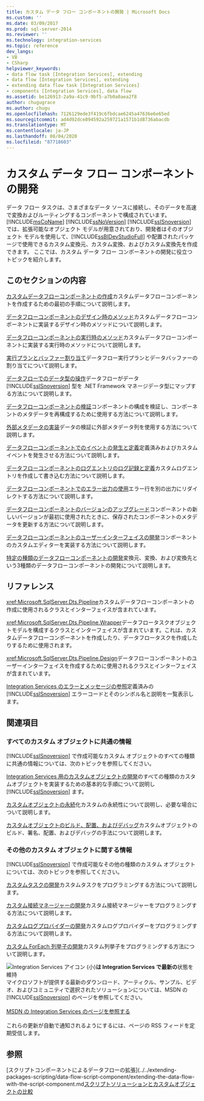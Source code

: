 ```yaml
---
title: カスタム データ フロー コンポーネントの開発 | Microsoft Docs
ms.custom: ''
ms.date: 03/09/2017
ms.prod: sql-server-2014
ms.reviewer: ''
ms.technology: integration-services
ms.topic: reference
dev_langs:
- VB
- CSharp
helpviewer_keywords:
- data flow task [Integration Services], extending
- data flow [Integration Services], extending
- extending data flow task [Integration Services]
- components [Integration Services], data flow
ms.assetid: be126913-2a9a-41c9-9bf5-a7b0a0aea2f8
author: chugugrace
ms.author: chugu
ms.openlocfilehash: 7126129ede3f419c6fbdcae6245a47636e6e65ed
ms.sourcegitcommit: ad4d92dce894592a259721a1571b1d8736abacdb
ms.translationtype: MT
ms.contentlocale: ja-JP
ms.lasthandoff: 08/04/2020
ms.locfileid: "87718603"
---
```

# <a name="developing-a-custom-data-flow-component"></a>カスタム データ フロー コンポーネントの開発
  データ フロー タスクは、さまざまなデータ ソースに接続し、そのデータを高速で変換およびルーティングするコンポーネントで構成されています。 [!INCLUDE[msCoName](../../../includes/msconame-md.md)] [!INCLUDE[ssNoVersion](../../../includes/ssnoversion-md.md)] [!INCLUDE[ssISnoversion](../../../includes/ssisnoversion-md.md)] では、拡張可能なオブジェクト モデルが用意されており、開発者はそのオブジェクト モデルを使用して、[!INCLUDE[ssBIDevStudioFull](../../../includes/ssbidevstudiofull-md.md)] や配置されたパッケージで使用できるカスタム変換元、カスタム変換、およびカスタム変換先を作成できます。 ここでは、カスタム データ フロー コンポーネントの開発に役立つトピックを紹介します。

## <a name="in-this-section"></a>このセクションの内容
 [カスタムデータフローコンポーネントの作成](creating-a-custom-data-flow-component.md)カスタムデータフローコンポーネントを作成するための最初の手順について説明します。

 [データフローコンポーネントのデザイン時のメソッド](design-time-methods-of-a-data-flow-component.md)カスタムデータフローコンポーネントに実装するデザイン時のメソッドについて説明します。

 [データフローコンポーネントの実行時のメソッド](run-time-methods-of-a-data-flow-component.md)カスタムデータフローコンポーネントに実装する実行時のメソッドについて説明します。

 [実行プランとバッファー割り当て](execution-plan-and-buffer-allocation.md)データフロー実行プランとデータバッファーの割り当てについて説明します。

 [データフローでのデータ型の操作](working-with-data-types-in-the-data-flow.md)データフローがデータ [!INCLUDE[ssISnoversion](../../../includes/ssisnoversion-md.md)] 型を .NET Framework マネージデータ型にマップする方法について説明します。

 [データフローコンポーネントの検証](validating-a-data-flow-component.md)コンポーネントの構成を検証し、コンポーネントのメタデータを再構成するために使用する方法について説明します。

 [外部メタデータの実装](implementing-external-metadata.md)データの検証に外部メタデータ列を使用する方法について説明します。

 [データフローコンポーネントでのイベントの発生と定義](raising-and-defining-events-in-a-data-flow-component.md)定義済みおよびカスタムイベントを発生させる方法について説明します。

 [データフローコンポーネントのログエントリのログ記録と定義](logging-and-defining-log-entries-in-a-data-flow-component.md)カスタムログエントリを作成して書き込む方法について説明します。

 [データフローコンポーネントでのエラー出力の使用](using-error-outputs-in-a-data-flow-component.md)エラー行を別の出力にリダイレクトする方法について説明します。

 [データフローコンポーネントのバージョンのアップグレード](upgrading-the-version-of-a-data-flow-component.md)コンポーネントの新しいバージョンが最初に使用されたときに、保存されたコンポーネントのメタデータを更新する方法について説明します。

 [データフローコンポーネントのユーザーインターフェイスの開発](developing-a-user-interface-for-a-data-flow-component.md)コンポーネントのカスタムエディターを実装する方法について説明します。

 [特定の種類のデータフローコンポーネントの開発](../../extending-packages-custom-objects-data-flow-types/developing-specific-types-of-data-flow-components.md)変換元、変換、および変換先という3種類のデータフローコンポーネントの開発について説明します。

## <a name="reference"></a>リファレンス
 <xref:Microsoft.SqlServer.Dts.Pipeline>カスタムデータフローコンポーネントの作成に使用されるクラスとインターフェイスが含まれています。

 <xref:Microsoft.SqlServer.Dts.Pipeline.Wrapper>データフロータスクオブジェクトモデルを構成するクラスとインターフェイスが含まれています。これは、カスタムデータフローコンポーネントを作成したり、データフロータスクを作成したりするために使用されます。

 <xref:Microsoft.SqlServer.Dts.Pipeline.Design>データフローコンポーネントのユーザーインターフェイスを作成するために使用されるクラスとインターフェイスが含まれています。

 [Integration Services のエラーとメッセージの参照](../../integration-services-error-and-message-reference.md)定義済みの [!INCLUDE[ssISnoversion](../../../includes/ssisnoversion-md.md)] エラーコードとそのシンボル名と説明を一覧表示します。

## <a name="related-sections"></a>関連項目

### <a name="information-common-to-all-custom-objects"></a>すべてのカスタム オブジェクトに共通の情報
 [!INCLUDE[ssISnoversion](../../../includes/ssisnoversion-md.md)] で作成可能なカスタム オブジェクトのすべての種類に共通の情報については、次のトピックを参照してください。

 [Integration Services 用のカスタムオブジェクトの開発](../../extending-packages-custom-objects/developing-custom-objects-for-integration-services.md)のすべての種類のカスタムオブジェクトを実装するための基本的な手順について説明し [!INCLUDE[ssISnoversion](../../../includes/ssisnoversion-md.md)] ます。

 [カスタムオブジェクトの永続](../../extending-packages-custom-objects/persisting-custom-objects.md)化カスタムの永続性について説明し、必要な場合について説明します。

 [カスタムオブジェクトのビルド、配置、およびデバッグ](../../extending-packages-custom-objects/building-deploying-and-debugging-custom-objects.md)カスタムオブジェクトのビルド、署名、配置、およびデバッグの手法について説明します。

### <a name="information-about-other-custom-objects"></a>その他のカスタム オブジェクトに関する情報
 [!INCLUDE[ssISnoversion](../../../includes/ssisnoversion-md.md)] で作成可能なその他の種類のカスタム オブジェクトについては、次のトピックを参照してください。

 [カスタムタスクの開発](../../extending-packages-custom-objects/task/developing-a-custom-task.md)カスタムタスクをプログラミングする方法について説明します。

 [カスタム接続マネージャーの開発](../../extending-packages-custom-objects/connection-manager/developing-a-custom-connection-manager.md)カスタム接続マネージャーをプログラミングする方法について説明します。

 [カスタムログプロバイダーの開発](../../extending-packages-custom-objects/log-provider/developing-a-custom-log-provider.md)カスタムログプロバイダーをプログラミングする方法について説明します。

 [カスタム ForEach 列挙子の開発](../../extending-packages-custom-objects/foreach-enumerator/developing-a-custom-foreach-enumerator.md)カスタム列挙子をプログラミングする方法について説明します。

![Integration Services アイコン (小)](../../media/dts-16.gif "Integration Services のアイコン (小)")**は Integration Services で最新の**状態を維持  <br /> マイクロソフトが提供する最新のダウンロード、アーティクル、サンプル、ビデオ、およびコミュニティで選択されたソリューションについては、MSDN の [!INCLUDE[ssISnoversion](../../../includes/ssisnoversion-md.md)] のページを参照してください。<br /><br /> [MSDN の Integration Services のページを参照する](https://go.microsoft.com/fwlink/?LinkId=136655)<br /><br /> これらの更新が自動で通知されるようにするには、ページの RSS フィードを定期受信します。

## <a name="see-also"></a>参照
 [スクリプトコンポーネントによるデータフローの拡張](../../extending-packages-scripting/data-flow-script-component/extending-the-data-flow-with-the-script-component.md[スクリプトソリューションとカスタムオブジェクトの比較](../../extending-packages-scripting/comparing-scripting-solutions-and-custom-objects.md)


